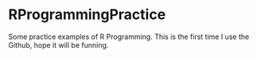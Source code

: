 # RProgrammingPractice
Some practice examples of R Programming.
This is the first time I use the Github, hope it will be funning. 
